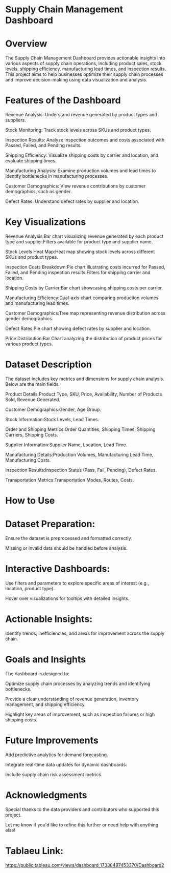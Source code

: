 # Supply Chain Management Dashboard

# Overview

The Supply Chain Management Dashboard provides actionable insights into various aspects of supply chain operations, including product sales, stock levels, shipping efficiency, manufacturing lead times, and inspection results. This project aims to help businesses optimize their supply chain processes and improve decision-making using data visualization and analysis.

# Features of the Dashboard

Revenue Analysis: Understand revenue generated by product types and suppliers.

Stock Monitoring: Track stock levels across SKUs and product types.

Inspection Results: Analyze inspection outcomes and costs associated with Passed, Failed, and Pending results.

Shipping Efficiency: Visualize shipping costs by carrier and location, and evaluate shipping times.

Manufacturing Analysis: Examine production volumes and lead times to identify bottlenecks in manufacturing processes.

Customer Demographics: View revenue contributions by customer demographics, such as gender.

Defect Rates: Understand defect rates by supplier and location.

# Key Visualizations

Revenue Analysis:Bar chart visualizing revenue generated by each product type and supplier.Filters available for product type and supplier name.

Stock Levels Heat Map:Heat map showing stock levels across different SKUs and product types.

Inspection Costs Breakdown:Pie chart illustrating costs incurred for Passed, Failed, and Pending inspection results.Filters for shipping carrier and location.

Shipping Costs by Carrier:Bar chart showcasing shipping costs per carrier.

Manufacturing Efficiency:Dual-axis chart comparing production volumes and manufacturing lead times.

Customer Demographics:Tree map representing revenue distribution across gender demographics.

Defect Rates:Pie chart showing defect rates by supplier and location.

Price Distribution:Bar Chart analyzing the distribution of product prices for various product types.

# Dataset Description

The dataset includes key metrics and dimensions for supply chain analysis. Below are the main fields:

Product Details:Product Type, SKU, Price, Availability, Number of Products Sold, Revenue Generated.

Customer Demographics:Gender, Age Group.

Stock Information:Stock Levels, Lead Times.

Order and Shipping Metrics:Order Quantities, Shipping Times, Shipping Carriers, Shipping Costs.

Supplier Information:Supplier Name, Location, Lead Time.

Manufacturing Details:Production Volumes, Manufacturing Lead Time, Manufacturing Costs.

Inspection Results:Inspection Status (Pass, Fail, Pending), Defect Rates.

Transportation Metrics:Transportation Modes, Routes, Costs.

# How to Use

# Dataset Preparation:

Ensure the dataset is preprocessed and formatted correctly.

Missing or invalid data should be handled before analysis.

# Interactive Dashboards:

Use filters and parameters to explore specific areas of interest (e.g., location, product type).

Hover over visualizations for tooltips with detailed insights.

# Actionable Insights:

Identify trends, inefficiencies, and areas for improvement across the supply chain.

# Goals and Insights
The dashboard is designed to:

Optimize supply chain processes by analyzing trends and identifying bottlenecks.

Provide a clear understanding of revenue generation, inventory management, and shipping efficiency.

Highlight key areas of improvement, such as inspection failures or high shipping costs.

# Future Improvements

Add predictive analytics for demand forecasting.

Integrate real-time data updates for dynamic dashboards.

Include supply chain risk assessment metrics.

# Acknowledgments

Special thanks to the data providers and contributors who supported this project.

Let me know if you'd like to refine this further or need help with anything else!

# Tablaeu Link: 
https://public.tableau.com/views/dashboard_17338497453370/Dashboard2
